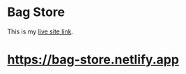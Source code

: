 # Bag Store

This is my [live site link](https://bag-store.netlify.app).

# https://bag-store.netlify.app
